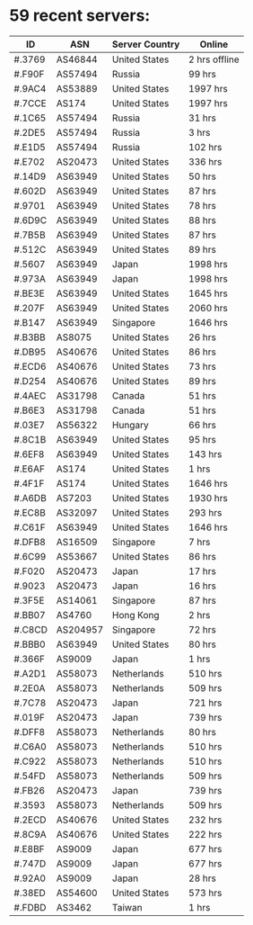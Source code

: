 # 59 recent servers:

| ID | ASN | Server Country | Online |
| ------ | ------ | ------ | ------ |
| #.3769 | AS46844 | United States | 2 hrs offline |
| #.F90F | AS57494 | Russia | 99 hrs |
| #.9AC4 | AS53889 | United States | 1997 hrs |
| #.7CCE | AS174 | United States | 1997 hrs |
| #.1C65 | AS57494 | Russia | 31 hrs |
| #.2DE5 | AS57494 | Russia | 3 hrs |
| #.E1D5 | AS57494 | Russia | 102 hrs |
| #.E702 | AS20473 | United States | 336 hrs |
| #.14D9 | AS63949 | United States | 50 hrs |
| #.602D | AS63949 | United States | 87 hrs |
| #.9701 | AS63949 | United States | 78 hrs |
| #.6D9C | AS63949 | United States | 88 hrs |
| #.7B5B | AS63949 | United States | 87 hrs |
| #.512C | AS63949 | United States | 89 hrs |
| #.5607 | AS63949 | Japan | 1998 hrs |
| #.973A | AS63949 | Japan | 1998 hrs |
| #.BE3E | AS63949 | United States | 1645 hrs |
| #.207F | AS63949 | United States | 2060 hrs |
| #.B147 | AS63949 | Singapore | 1646 hrs |
| #.B3BB | AS8075 | United States | 26 hrs |
| #.DB95 | AS40676 | United States | 86 hrs |
| #.ECD6 | AS40676 | United States | 73 hrs |
| #.D254 | AS40676 | United States | 89 hrs |
| #.4AEC | AS31798 | Canada | 51 hrs |
| #.B6E3 | AS31798 | Canada | 51 hrs |
| #.03E7 | AS56322 | Hungary | 66 hrs |
| #.8C1B | AS63949 | United States | 95 hrs |
| #.6EF8 | AS63949 | United States | 143 hrs |
| #.E6AF | AS174 | United States | 1 hrs |
| #.4F1F | AS174 | United States | 1646 hrs |
| #.A6DB | AS7203 | United States | 1930 hrs |
| #.EC8B | AS32097 | United States | 293 hrs |
| #.C61F | AS63949 | United States | 1646 hrs |
| #.DFB8 | AS16509 | Singapore | 7 hrs |
| #.6C99 | AS53667 | United States | 86 hrs |
| #.F020 | AS20473 | Japan | 17 hrs |
| #.9023 | AS20473 | Japan | 16 hrs |
| #.3F5E | AS14061 | Singapore | 87 hrs |
| #.BB07 | AS4760 | Hong Kong | 2 hrs |
| #.C8CD | AS204957 | Singapore | 72 hrs |
| #.BBB0 | AS63949 | United States | 80 hrs |
| #.366F | AS9009 | Japan | 1 hrs |
| #.A2D1 | AS58073 | Netherlands | 510 hrs |
| #.2E0A | AS58073 | Netherlands | 509 hrs |
| #.7C78 | AS20473 | Japan | 721 hrs |
| #.019F | AS20473 | Japan | 739 hrs |
| #.DFF8 | AS58073 | Netherlands | 80 hrs |
| #.C6A0 | AS58073 | Netherlands | 510 hrs |
| #.C922 | AS58073 | Netherlands | 510 hrs |
| #.54FD | AS58073 | Netherlands | 509 hrs |
| #.FB26 | AS20473 | Japan | 739 hrs |
| #.3593 | AS58073 | Netherlands | 509 hrs |
| #.2ECD | AS40676 | United States | 232 hrs |
| #.8C9A | AS40676 | United States | 222 hrs |
| #.E8BF | AS9009 | Japan | 677 hrs |
| #.747D | AS9009 | Japan | 677 hrs |
| #.92A0 | AS9009 | Japan | 28 hrs |
| #.38ED | AS54600 | United States | 573 hrs |
| #.FDBD | AS3462 | Taiwan | 1 hrs |

